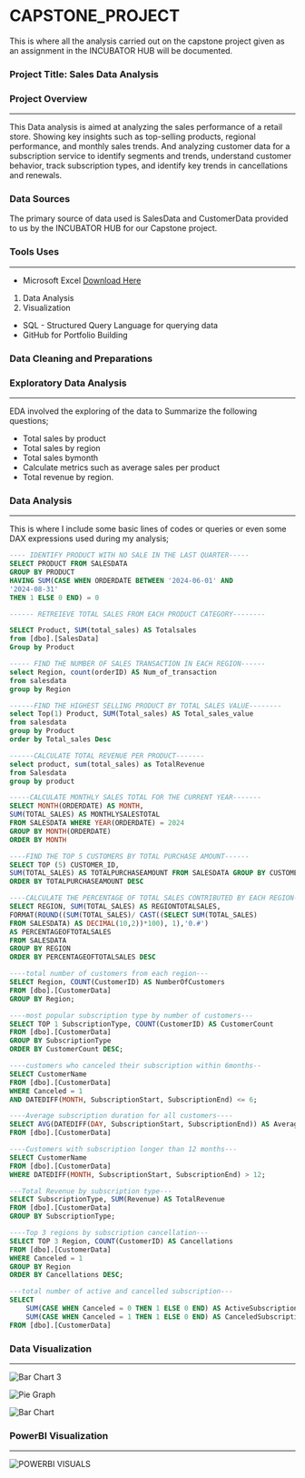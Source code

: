 # CAPSTONE_PROJECT
This is where all the analysis carried out on the capstone project given as an assignment in the INCUBATOR HUB will be documented.
### Project Title: Sales Data Analysis

### Project Overview 
---
This Data analysis is aimed at analyzing the sales performance of a retail store. Showing key insights such as top-selling products, regional performance, and monthly sales trends. And analyzing customer data for a subscription service to identify segments and trends, understand customer behavior, track subscription types, and identify key trends in cancellations and renewals.

### Data Sources
The primary source of data used is SalesData and CustomerData provided to us by the INCUBATOR HUB for our Capstone project.

### Tools Uses
---
- Microsoft Excel [Download Here]( https://www.microsoft.com)
 1. Data Analysis
 2. Visualization
- SQL - Structured Query Language for querying data
- GitHub for Portfolio Building

### Data Cleaning and Preparations

### Exploratory Data Analysis
---
EDA involved the exploring of the data to Summarize the following questions;
- Total sales by product
- Total sales by region
- Total sales bymonth
- Calculate metrics such as average sales per product
- Total revenue by region.

### Data Analysis
---
This is where I include some basic lines of codes or queries or even some DAX expressions used during my analysis;

```SQL
---- IDENTIFY PRODUCT WITH NO SALE IN THE LAST QUARTER-----
SELECT PRODUCT FROM SALESDATA
GROUP BY PRODUCT
HAVING SUM(CASE WHEN ORDERDATE BETWEEN '2024-06-01' AND
'2024-08-31'
THEN 1 ELSE 0 END) = 0

------ RETREIEVE TOTAL SALES FROM EACH PRODUCT CATEGORY--------

SELECT Product, SUM(total_sales) AS Totalsales
from [dbo].[SalesData]
Group by Product

----- FIND THE NUMBER OF SALES TRANSACTION IN EACH REGION------
select Region, count(orderID) AS Num_of_transaction
from salesdata
group by Region

------FIND THE HIGHEST SELLING PRODUCT BY TOTAL SALES VALUE--------
select Top(1) Product, SUM(Total_sales) AS Total_sales_value
from salesdata 
group by Product
order by Total_sales Desc

------CALCULATE TOTAL REVENUE PER PRODUCT-------
select product, sum(total_sales) as TotalRevenue
from Salesdata
group by product

-----CALCULATE MONTHLY SALES TOTAL FOR THE CURRENT YEAR-------
SELECT MONTH(ORDERDATE) AS MONTH,
SUM(TOTAL_SALES) AS MONTHLYSALESTOTAL
FROM SALESDATA WHERE YEAR(ORDERDATE) = 2024
GROUP BY MONTH(ORDERDATE)
ORDER BY MONTH

----FIND THE TOP 5 CUSTOMERS BY TOTAL PURCHASE AMOUNT------
SELECT TOP (5) CUSTOMER_ID,
SUM(TOTAL_SALES) AS TOTALPURCHASEAMOUNT FROM SALESDATA GROUP BY CUSTOMER_ID
ORDER BY TOTALPURCHASEAMOUNT DESC

----CALCULATE THE PERCENTAGE OF TOTAL SALES CONTRIBUTED BY EACH REGION------
SELECT REGION, SUM(TOTAL_SALES) AS REGIONTOTALSALES,
FORMAT(ROUND((SUM(TOTAL_SALES)/ CAST((SELECT SUM(TOTAL_SALES)
FROM SALESDATA) AS DECIMAL(10,2))*100), 1),'0.#')
AS PERCENTAGEOFTOTALSALES
FROM SALESDATA
GROUP BY REGION
ORDER BY PERCENTAGEOFTOTALSALES DESC

----total number of customers from each region---
SELECT Region, COUNT(CustomerID) AS NumberOfCustomers
FROM [dbo].[CustomerData]
GROUP BY Region;

----most popular subscription type by number of customers---
SELECT TOP 1 SubscriptionType, COUNT(CustomerID) AS CustomerCount
FROM [dbo].[CustomerData]
GROUP BY SubscriptionType
ORDER BY CustomerCount DESC;

----customers who canceled their subscription within 6months--
SELECT CustomerName
FROM [dbo].[CustomerData]
WHERE Canceled = 1
AND DATEDIFF(MONTH, SubscriptionStart, SubscriptionEnd) <= 6;

----Average subscription duration for all customers----
SELECT AVG(DATEDIFF(DAY, SubscriptionStart, SubscriptionEnd)) AS AverageSubscriptionDuration
FROM [dbo].[CustomerData]

----Customers with subscription longer than 12 months---
SELECT CustomerName
FROM [dbo].[CustomerData]
WHERE DATEDIFF(MONTH, SubscriptionStart, SubscriptionEnd) > 12;

---Total Revenue by subscription type---
SELECT SubscriptionType, SUM(Revenue) AS TotalRevenue
FROM [dbo].[CustomerData]
GROUP BY SubscriptionType;

----Top 3 regions by subscription cancellation---
SELECT TOP 3 Region, COUNT(CustomerID) AS Cancellations
FROM [dbo].[CustomerData]
WHERE Canceled = 1
GROUP BY Region
ORDER BY Cancellations DESC;

---total number of active and cancelled subscription---
SELECT 
    SUM(CASE WHEN Canceled = 0 THEN 1 ELSE 0 END) AS ActiveSubscriptions,
    SUM(CASE WHEN Canceled = 1 THEN 1 ELSE 0 END) AS CanceledSubscriptions
FROM [dbo].[CustomerData]
```

### Data Visualization
---
![Bar Chart 3](https://github.com/user-attachments/assets/e994a07c-32f7-43cc-bfff-9ef318386b5f)




![Pie Graph](https://github.com/user-attachments/assets/b7542274-bf30-4594-a0c4-23bb3f99cda4)




![Bar Chart](https://github.com/user-attachments/assets/2c0e4eee-dddc-4486-9309-db124d81e515)

### PowerBI Visualization
---
![POWERBI VISUALS](https://github.com/user-attachments/assets/c808b004-ca25-4c12-a969-0e22203a5ddb)


